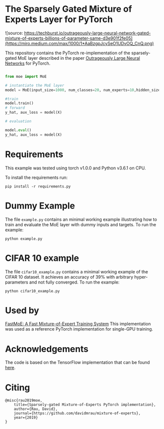 # The Sparsely Gated Mixture of Experts Layer for PyTorch



![source: https://techburst.io/outrageously-large-neural-network-gated-mixture-of-experts-billions-of-parameter-same-d3e901f2fe05](https://miro.medium.com/max/1000/1*AaBzgpJcySeO1UDvOQ_CnQ.png)


This repository contains the PyTorch re-implementation of the sparsely-gated MoE layer described in the paper [Outrageously Large Neural Networks](https://arxiv.org/abs/1701.06538) for PyTorch. 
```python

from moe import MoE

# instantiate the MoE layer
model = MoE(input_size=1000, num_classes=20, num_experts=10,hidden_size=66, k= 4, noisy_gating=True)

#train
model.train()
# forward
y_hat, aux_loss = model(X)

# evaluation

model.eval()
y_hat, aux_loss = model(X)

```






# Requirements
This example was tested using torch v1.0.0 and Python v3.6.1 on CPU.

To install the requirements run:

```pip install -r requirements.py```


# Dummy Example

The file ```example.py``` contains an minimal working example illustrating how to train and evaluate the MoE layer with dummy inputs and targets. To run the example:

```python example.py```

# CIFAR 10 example

The file ```cifar10_example.py``` contains a minimal working example of the CIFAR 10 dataset. It achieves an accuracy of 39% with arbitrary hyper-parameters and not fully converged. To run the example:

```python cifar10_example.py```

# Used by

[FastMoE: A Fast Mixture-of-Expert Training System](https://arxiv.org/pdf/2103.13262.pdf) This implementation was used as a reference PyTorch implementation for single-GPU training. 

# Acknowledgements

The code is based on the TensorFlow implementation that can be found [here](https://github.com/tensorflow/tensor2tensor/blob/master/tensor2tensor/utils/expert_utils.py).


# Citing
```
@misc{rau2019moe,
    title={Sparsely-gated Mixture-of-Experts PyTorch implementation},
    author={Rau, David},
    journal={https://github.com/davidmrau/mixture-of-experts},
    year={2019}
}
```

